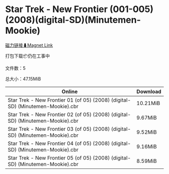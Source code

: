 # Star Trek - New Frontier (001-005)(2008)(digital-SD)(Minutemen-Mookie)

[磁力链接⬇Magnet Link](magnet:?xt=urn:btih:3ff0a1b0636219501986e2a5c8d9c43c9e902f61&dn=Star%20Trek%20-%20New%20Frontier%20%28001-005%29%282008%29%28digital-SD%29%28Minutemen-Mookie%29)

打包下载📦仍在工事中

文件数：5

总大小：47.15MiB

Online | Download
--- | ---
Star Trek - New Frontier 01 (of 05) (2008) (digital-SD) (Minutemen-Mookie).cbr | 10.21MiB
Star Trek - New Frontier 02 (of 05) (2008) (digital-SD) (Minutemen-Mookie).cbr | 9.67MiB
Star Trek - New Frontier 03 (of 05) (2008) (digital-SD) (Minutemen-Mookie).cbr | 9.52MiB
Star Trek - New Frontier 04 (of 05) (2008) (digital-SD) (Minutemen-Mookie).cbr | 9.16MiB
Star Trek - New Frontier 05 (of 05) (2008) (digital-SD) (Minutemen-Mookie).cbr | 8.59MiB